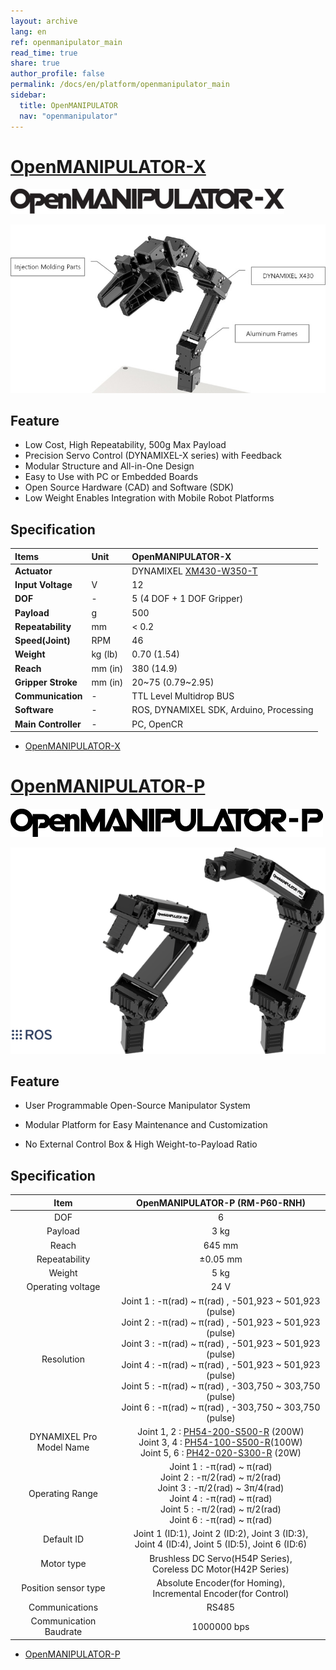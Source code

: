 ```yaml
---
layout: archive
lang: en
ref: openmanipulator_main
read_time: true
share: true
author_profile: false
permalink: /docs/en/platform/openmanipulator_main
sidebar:
  title: OpenMANIPULATOR
  nav: "openmanipulator"
---
```




# [OpenMANIPULATOR-X](#openmanipulator-x)

![](/assets/images/platform/openmanipulator_x/OpenManipulator.resized.png)

![](/assets/images/platform/openmanipulator_x/OpenManipulator_Introduction.resized.jpg)
 
## Feature 

- Low Cost, High Repeatability, 500g Max Payload  
- Precision Servo Control (DYNAMIXEL-X series) with Feedback  
- Modular Structure and All-in-One Design  
- Easy to Use with PC or Embedded Boards  
- Open Source Hardware (CAD) and Software (SDK)  
- Low Weight Enables Integration with Mobile Robot Platforms  

## Specification

| Items               | Unit    | OpenMANIPULATOR-X                                    |
|:--------------------|:--------|:-----------------------------------------------------|
| **Actuator**        |         | DYNAMIXEL [XM430-W350-T](/docs/en/dxl/x/xm430-w350/) |
| **Input Voltage**   | V       | 12                                                   |
| **DOF**             | -       | 5 (4 DOF + 1 DOF Gripper)                            |
| **Payload**         | g       | 500                                                  |
| **Repeatability**   | mm      | < 0.2                                                |
| **Speed(Joint)**    | RPM     | 46                                                   |
| **Weight**          | kg (lb) | 0.70  (1.54)                                         |
| **Reach**           | mm (in) | 380   (14.9)                                         |
| **Gripper Stroke**  | mm (in) | 20~75 (0.79~2.95)                                    |
| **Communication**   | -       | TTL Level Multidrop BUS                              |
| **Software**        | -       | ROS, DYNAMIXEL SDK, Arduino, Processing              |
| **Main Controller** | -       | PC, OpenCR                                           |


- [OpenMANIPULATOR-X](/docs/en/platform/openmanipulator_x/overview/) 

# [OpenMANIPULATOR-P](#openmanipulator-pro)
 
![](/assets/images/platform/openmanipulator_p/logo.png)

![](/assets/images/platform/openmanipulator_p/product_img.png)

## Feature

- User Programmable Open-Source Manipulator System 

- Modular Platform for Easy Maintenance and Customization

- No External Control Box & High Weight-to-Payload Ratio


## Specification

|             Item              |                                                                                                                                                                                        OpenMANIPULATOR-P (RM-P60-RNH)                                                                                                                                                                                        |
|:-----------------------------:|:------------------------------------------------------------------------------------------------------------------------------------------------------------------------------------------------------------------------------------------------------------------------------------------------------------------------------------------------------------------------------------------------------------:|
|              DOF              |                                                                                                                                                                                                      6                                                                                                                                                                                                       |
|            Payload            |                                                                                                                                                                                                     3 kg                                                                                                                                                                                                     |
|             Reach             |                                                                                                                                                                                                    645 mm                                                                                                                                                                                                    |
|         Repeatability         |                                                                                                                                                                                                   ±0.05 mm                                                                                                                                                                                                   |
|            Weight             |                                                                                                                                                                                                     5 kg                                                                                                                                                                                                     |
|       Operating voltage       |                                                                                                                                                                                                     24 V                                                                                                                                                                                                     |
|          Resolution           | Joint 1 : -&pi;(rad) ~ &pi;(rad) , -501,923 ~ 501,923 (pulse)<br />Joint 2 : -&pi;(rad) ~ &pi;(rad) , -501,923 ~ 501,923 (pulse)<br />Joint 3 : -&pi;(rad) ~ &pi;(rad) , -501,923 ~ 501,923 (pulse)<br />Joint 4 : -&pi;(rad) ~ &pi;(rad) , -501,923 ~ 501,923 (pulse)<br />Joint 5 : -&pi;(rad) ~ &pi;(rad) , -303,750 ~ 303,750 (pulse)<br />Joint 6 : -&pi;(rad) ~ &pi;(rad) , -303,750 ~ 303,750 (pulse) |
| DYNAMIXEL Pro<br />Model Name |                                                                              Joint 1, 2 : [PH54-200-S500-R](/docs/en/dxl/p/ph54-200-s500-r/) (200W)<br />Joint 3, 4 : [PH54-100-S500-R](/docs/en/dxl/p/ph54-100-s500-r/)(100W)<br />Joint 5, 6 : [PH42-020-S300-R](/docs/en/dxl/p/ph42-020-s300-r/) (20W)                                                                               |
|        Operating Range        |                                                                                 Joint 1 : -&pi;(rad) ~ &pi;(rad)<br />Joint 2 : -&pi;/2(rad) ~ &pi;/2(rad)<br />Joint 3 : -&pi;/2(rad) ~ 3&pi;/4(rad)<br />Joint 4 : -&pi;(rad) ~ &pi;(rad)<br />Joint 5 : -&pi;/2(rad) ~ &pi;/2(rad)<br />Joint 6 : -&pi;(rad) ~ &pi;(rad)                                                                                  |
|          Default ID           |                                                                                                                                                     Joint 1 (ID:1), Joint 2 (ID:2), Joint 3 (ID:3),<br />Joint 4 (ID:4), Joint 5 (ID:5), Joint 6 (ID:6)                                                                                                                                                      |
|          Motor type           |                                                                                                                                                                     Brushless DC Servo(H54P Series),<br />Coreless DC Motor(H42P Series)                                                                                                                                                                     |
|     Position sensor type      |                                                                                                                                                                     Absolute Encoder(for Homing),<br />Incremental Encoder(for Control)                                                                                                                                                                      |
|        Communications         |                                                                                                                                                                                                    RS485                                                                                                                                                                                                     |
|    Communication Baudrate     |                                                                                                                                                                                                 1000000 bps                                                                                                                                                                                                  |

- [OpenMANIPULATOR-P](/docs/en/platform/openmanipulator_p/overview/) 
